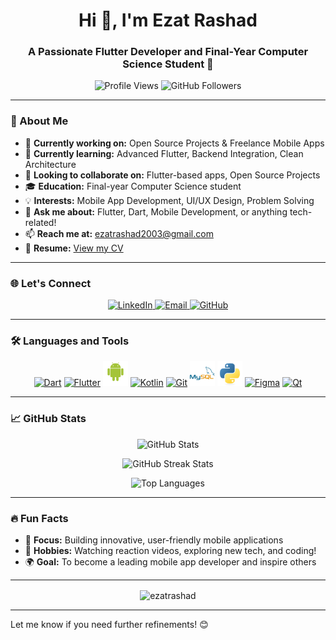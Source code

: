 <h1 align="center">Hi 👋, I'm Ezat Rashad</h1>
<h3 align="center">A Passionate Flutter Developer and Final-Year Computer Science Student 🚀</h3>

<p align="center">
  <img src="https://komarev.com/ghpvc/?username=ezatrashad&label=Profile%20views&color=0e75b6&style=flat" alt="Profile Views" />
  <img src="https://img.shields.io/github/followers/ezatrashad?label=Followers&style=social" alt="GitHub Followers" />
</p>

---

### 🚀 About Me  
- 🔭 **Currently working on:** Open Source Projects & Freelance Mobile Apps  
- 🌱 **Currently learning:** Advanced Flutter, Backend Integration, Clean Architecture  
- 👯 **Looking to collaborate on:** Flutter-based apps, Open Source Projects  
- 🎓 **Education:** Final-year Computer Science student  
- 💡 **Interests:** Mobile App Development, UI/UX Design, Problem Solving  
- 💬 **Ask me about:** Flutter, Dart, Mobile Development, or anything tech-related!  
- 📫 **Reach me at:** [ezatrashad2003@gmail.com](mailto:ezatrashad2003@gmail.com)  
- 📄 **Resume:** [View my CV](https://drive.google.com/file/d/1B-eejzIIzBXqBgEMkm2OyJAhmuGjUhPN/view?usp=drive_link)  

---

### 🌐 Let's Connect  
<p align="center">
  <a href="https://linkedin.com/in/ezat-rashad-356717222" target="_blank">
    <img src="https://img.shields.io/badge/LinkedIn-EzatRashad-blue?style=for-the-badge&logo=linkedin" alt="LinkedIn" />
  </a>
  <a href="mailto:ezatrashad2003@gmail.com" target="_blank">
    <img src="https://img.shields.io/badge/Email-me-red?style=for-the-badge&logo=gmail" alt="Email" />
  </a>
  <a href="https://github.com/EzatRashad" target="_blank">
    <img src="https://img.shields.io/badge/GitHub-EzatRashad-black?style=for-the-badge&logo=github" alt="GitHub" />
  </a>
</p>

---

### 🛠️ Languages and Tools  
<p align="center">
  <a href="https://dart.dev" target="_blank"><img src="https://www.vectorlogo.zone/logos/dartlang/dartlang-icon.svg" alt="Dart" width="40" height="40" /></a>
  <a href="https://flutter.dev" target="_blank"><img src="https://www.vectorlogo.zone/logos/flutterio/flutterio-icon.svg" alt="Flutter" width="40" height="40" /></a>
  <a href="https://developer.android.com" target="_blank"><img src="https://raw.githubusercontent.com/devicons/devicon/master/icons/android/android-original-wordmark.svg" alt="Android" width="40" height="40" /></a>
  <a href="https://kotlinlang.org" target="_blank"><img src="https://www.vectorlogo.zone/logos/kotlinlang/kotlinlang-icon.svg" alt="Kotlin" width="40" height="40" /></a>
  <a href="https://git-scm.com/" target="_blank"><img src="https://www.vectorlogo.zone/logos/git-scm/git-scm-icon.svg" alt="Git" width="40" height="40" /></a>
  <a href="https://www.mysql.com/" target="_blank"><img src="https://raw.githubusercontent.com/devicons/devicon/master/icons/mysql/mysql-original-wordmark.svg" alt="MySQL" width="40" height="40" /></a>
  <a href="https://www.python.org" target="_blank"><img src="https://raw.githubusercontent.com/devicons/devicon/master/icons/python/python-original.svg" alt="Python" width="40" height="40" /></a>
  <a href="https://www.figma.com/" target="_blank"><img src="https://www.vectorlogo.zone/logos/figma/figma-icon.svg" alt="Figma" width="40" height="40" /></a>
  <a href="https://www.qt.io/" target="_blank"><img src="https://upload.wikimedia.org/wikipedia/commons/0/0b/Qt_logo_2016.svg" alt="Qt" width="40" height="40" /></a>
</p>

---

### 📈 GitHub Stats  
<p align="center">
  <img src="https://github-readme-stats.vercel.app/api?username=ezatrashad&show_icons=true&theme=radical" alt="GitHub Stats" />
</p>
<p align="center">
  <img src="https://github-readme-streak-stats.herokuapp.com/?user=ezatrashad&theme=radical" alt="GitHub Streak Stats" />
</p>
<p align="center">
  <img src="https://github-readme-stats.vercel.app/api/top-langs?username=ezatrashad&show_icons=true&locale=en&layout=compact&theme=radical" alt="Top Languages" />
</p>

---

### 🔥 Fun Facts  
- 🎯 **Focus:** Building innovative, user-friendly mobile applications  
- 🌟 **Hobbies:** Watching reaction videos, exploring new tech, and coding!  
- 🌍 **Goal:** To become a leading mobile app developer and inspire others  

---

<p align="center"><img align="center" src="https://github-readme-streak-stats.herokuapp.com/?user=ezatrashad&" alt="ezatrashad" /></p>

---
Let me know if you need further refinements! 😊


